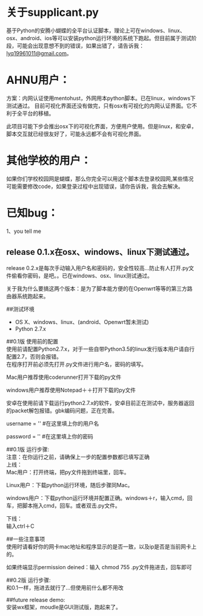 # 关于supplicant.py
基于Python的安腾小蝴蝶的全平台认证脚本，理论上可在windows、linux、osx、android、ios等可以安装python运行环境的系统下跑起。但目前属于测试阶段，可能会出现意想不到的错误，如果出错了，请告诉我：lyq19961011@gmail.com。  

# AHNU用户：
方案：内网认证使用mentohust，外网用本python脚本。已在linux，windows下测试通过。
目前可视化界面还没有做完，只有osx有可视化的内网认证界面。它不利于全平台的移植。

此项目可能下步会推出osx下的可视化界面，方便用户使用。但是linux，和安卓，脚本交互就已经很友好了，可能永远都不会有可视化界面。

# 其他学校的用户：
如果你们学校校园网是蝴蝶，那么你完全可以用这个脚本去登录校园网,某些情况可能需要修改code，如果登录过程中出现错误，请你告诉我，我会去解决。

# 已知bug：
 1、you tell me

## release 0.1.x在osx、windows、linux下测试通过。  
release 0.2.x是每次手动输入用户名和密码的，安全性较高...防止有人打开.py文件偷看你密码，是吧。。已在windows、osx、linux测试通过。
  
  关于我为什么要搞这两个版本：是为了脚本能方便的在Openwrt等等的第三方路由器系统跑起来。

##测试环境
* OS X、windows、linux、(android、Openwrt暂未测试)
* Python 2.7.x


##0.1版 使用前的配置  
使用前请配置Python2.7.x，对于一些自带Python3.5的linux发行版本用户请自行配置2.7，否则会报错。  
在程序打开前必须先打开.py文件进行用户名，密码的填写。  

Mac用户推荐使用coderunner打开下载的py文件  

windows用户推荐使用Notepad＋＋打开下载的py文件  

安卓在使用前请下载运行python2.7.x的软件，安卓目前正在测试中，服务器返回的packet解包报错。gbk编码问题，正在完善。


username = '' #在这里填上你的用户名

password = '' #在这里填上你的密码


##0.1版 运行步骤:  
注意：在你运行之前，请确保上一步的配置参数都已填写正确  
上线：  
Mac用户：打开终端，把py文件拖到终端里，回车。

Linux用户：下载python运行环境，随后步骤同Mac。

windows用户：下载python运行环境并配置正确。windows＋r，输入cmd，回车，把脚本拖入cmd，回车。或者双击.py文件。    

下线：  
输入ctrl＋C

##一些注意事项  
使用时请看好你的网卡mac地址和程序显示的是否一致，以及ip是否是当前网卡上的。  

如果终端显示permission deined：输入 chmod 755 .py文件拖进去，回车即可

##0.2版 运行步骤:  
和0.1一样，拖进去就行了...但使用前什么都不用改

##future release demo:  
安装wx框架，moudle是GUI测试版，跑起来了。  

